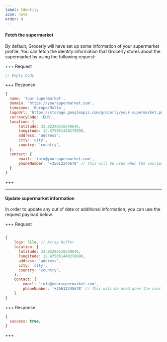 ```yaml
---
label: Identity
icon: note
order: 4
---
```


#### Fetch the supermarket

By default, Grocerly will have set up some information of your supermarket profile. You can fetch the identity information that Grocerly stores about the supermarket by using the following request:

+++ Request

```js [!badge variant="success" text="GET"] /supermarket/identity
// Empty body
```

+++ Response

```js
{
  name: 'Your Supermarket',
  domain: 'https://yoursupermarket.com',
  timezone: 'Europe/Malta',
  logoUrl: 'https://storage.googleapis.com/grocerly/your-supermarket.png',
  currencyCode: 'EUR',
  location: {
      latitude: 33.92296519540646,
      longitude: 12.475051440278998,
      address: 'address',
      city: 'city',
      country: 'country',
  },
  contact: {
      email: 'info@yoursupermarket.com',
      phoneNumber: '+35612345678' // This will be used when the courier needs to contact the supermarket.
  }
}
```

+++

---

#### Update supermarket information

In order to update any out of date or additional information, you can use the request payload below.

+++ Request

```js [!badge variant="warning" text="PUT"] /supermarket/identity

{
    logo: File, // Array buffer
    location: {
      latitude: 33.92296519540646,
      longitude: 12.475051440278998,
      address: 'address',
      city: 'city',
      country: 'country',
    },
    contact: {
        email: 'info@yoursupermarket.com',
        phoneNumber: '+35612345678' // This will be used when the courier needs to contact the supermarket.
    }
}
```

+++ Response

```js
{
  success: true,
}
```

+++

